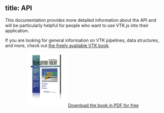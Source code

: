 title: API
---

This documentation provides more detailed information about the API and will be particularly helpful for people who want to use VTK.js into their application.

If you are looking for general information on VTK pipelines, data structures, and more, check out [the freely available VTK book](https://www.vtk.org/vtk-textbook/).

<style>
  .categories {
    columns: 2 200px;
    column-gap: 1rem;
  }

  .categories br {
    display: none;
  }

  .category {
    break-inside: avoid;
    display: inline-block;
    width: 100%;
  }

  center img {
    width: 25%;
  }
</style>

<center>

[![VTK Book][Book]](https://www.vtk.org/vtk-textbook/)
[Download the book in PDF for free](https://www.vtk.org/vtk-textbook/)

</center>

[Book]: ./books_VTK_textbook.png
